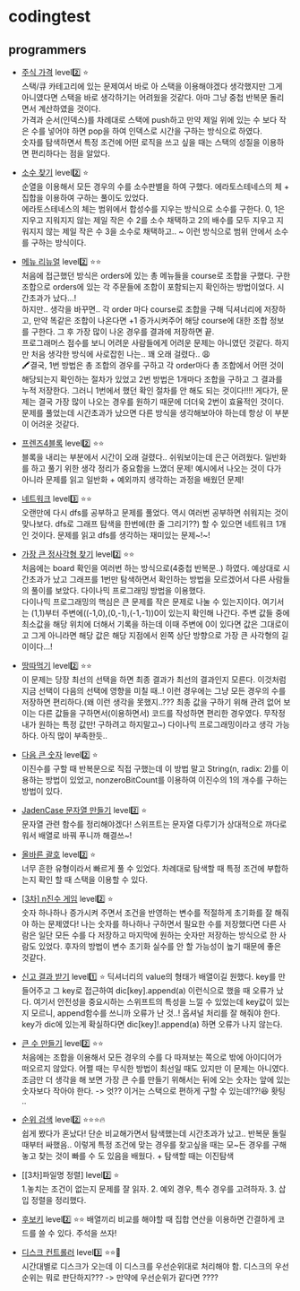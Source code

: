 # codingtest

## programmers
- [주식 가격](https://programmers.co.kr/learn/courses/30/lessons/42584) level2️⃣ ⭐️  
  스택/큐 카테고리에 있는 문제여서 바로 아 스택을 이용해야겠다 생각했지만 그게 아니였다면 스택을 바로 생각하기는 어려웠을 것같다. 아마 그냥 중첩 반복문 돌리면서 계산하였을 것이다.  
  가격과 순서(인덱스)를 차례대로 스택에 push하고 만약 제일 위에 있는 수 보다 작은 수를 넣어야 하면 pop을 하여 인덱스로 시간을 구하는 방식으로 하였다.  
  숫자를 탐색하면서 특정 조건에 어떤 로직을 쓰고 싶을 때는 스택의 성질을 이용하면 편리하다는 점을 알았다.
- [소수 찾기](https://programmers.co.kr/learn/courses/30/lessons/42839) level2️⃣ ⭐️  
  순열을 이용해서 모든 경우의 수를 소수판별을 하여 구했다. 에라토스테네스의 체 + 집합을 이용하여 구하는 풀이도 있었다.  
  에라토스테네스의 체는 범위에서 합성수를 지우는 방식으로 소수를 구한다. 0, 1은 지우고 지워지지 않는 제일 작은 수 2를 소수 채택하고 2의 배수를 모두 지우고 지워지지 않는 제일 작은 수 3을 소수로 채택하고.. ~ 이런 방식으로 범위 안에서 소수를 구하는 방식이다.
- [메뉴 리뉴얼](https://programmers.co.kr/learn/courses/30/lessons/72411) level2️⃣ ⭐️⭐️  
  처음에 접근했던 방식은 orders에 있는 총 메뉴들을 course로 조합을 구했다. 구한 조합으로 orders에 있는 각 주문들에 조합이 포함되는지 확인하는 방법이었다. 시간초과가 났다...!  
  하지만.. 생각을 바꾸면.. 각 order 마다 course로 조합을 구해 딕셔너리에 저장하고, 만약 똑같은 조합이 나온다면 +1 증가시켜주어 해당 course에 대한 조합 정보를 구한다. 그 후 가장 많이 나온 경우를 결과에 저장하면 끝.  
  프로그래머스 점수를 보니 어려운 사람들에게 어려운 문제는 아니였던 것같다. 하지만 처음 생각한 방식에 사로잡힌 나는.. 꽤 오래 걸렸다.. 😩  
  🖍결국, 1번 방법은 총 조합의 경우를 구하고 각 order마다 총 조합에서 어떤 것이 해당되는지 확인하는 절차가 있었고 2번 방법은 1개마다 조합을 구하고 그 결과를 누적 저장한다. 그러니 1번에서 했던 확인 절차를 안 해도 되는 것이다!!!! 게다가, 문제는 결국 가장 많이 나오는 경우를 원하기 때문에 더더욱 2번이 효율적인 것이다.  
  문제를 풀었는데 시간초과가 났으면 다른 방식을 생각해보아야 하는데 항상 이 부분이 어려운 것같다.
- [프렌즈4블록](https://programmers.co.kr/learn/courses/30/lessons/17679#) level2️⃣ ⭐️⭐️  
  블록을 내리는 부분에서 시간이 오래 걸렸다.. 쉬워보이는데 은근 어려웠다. 일반화를 하고 풀기 위한 생각 정리가 중요함을 느꼈더 문제! 예시에서 나오는 것이 다가 아니라 문제를 읽고 일반화 + 예외까지 생각하는 과정을 배웠던 문제!  
- [네트워크](https://programmers.co.kr/learn/courses/30/lessons/43162) level3️⃣ ⭐️⭐️  
  오랜만에 다시 dfs를 공부하고 문제를 풀었다. 역시 여러번 공부하면 쉬워지는 것이 맞나보다. dfs로 그래프 탐색을 한번에(한 줄 그리기??) 할 수 있으면 네트워크 1개인 것이다. 문제를 읽고 dfs를 생각하는 재미있는 문제~!~!
- [가장 큰 정사각형 찾기](https://programmers.co.kr/learn/courses/30/lessons/12905) level2️⃣ ⭐️⭐️  
  처음에는 board 확인을 여러번 하는 방식으로(4중첩 반복문..) 하였다. 예상대로 시간초과가 났고 그래프를 1번만 탐색하면서 확인하는 방법을 모르겠어서 다른 사람들의 풀이를 보았다. 다이나믹 프로그래밍 방법을 이용했다.  
  다이나믹 프로그래밍의 핵심은 큰 문제를 작은 문제로 나눌 수 있는지이다. 여기서는 (1,1)부터 주변에((-1,0),(0,-1),(-1,-1))0이 있는지 확인해 나간다. 주변 값들 중에 최소값을 해당 위치에 더해서 기록을 하는데 이때 주변에 0이 있다면 값은 그대로이고 그게 아니라면 해당 값은 해당 지점에서 왼쪽 상단 방향으로 가장 큰 사각형의 길이이다...!
- [땅따먹기](https://programmers.co.kr/learn/courses/30/lessons/12913) level2️⃣ ⭐️⭐️  
  이 문제는 당장 최선의 선택을 하면 최종 결과가 최선의 결과인지 모른다. 이것처럼 지금 선택이 다음의 선택에 영향을 미칠 때..! 이런 경우에는 그냥 모든 경우의 수를 저장하면 편리하다.(왜 이런 생각을 못했지..??? 최종 값을 구하기 위해 관려 없어 보이는 다른 값들을 구하면서(이용하면서) 코드를 작성하면 편리한 경우였다. 무작정 내가 원하는 특정 값만! 구하려고 하지말고~) 다이나믹 프로그래밍이라고 생각 가능하다. 아직 많이 부족한듯..
- [다음 큰 숫자](https://programmers.co.kr/learn/courses/30/lessons/12911) level2️⃣ ⭐️  
  이진수를 구할 때 반복문으로 직접 구했는데 이 방법 말고 String(n, radix: 2)를 이용하는 방법이 있었고, nonzeroBitCount를 이용하여 이진수의 1의 개수를 구하는 방법이 있다.
- [JadenCase 문자열 만들기](https://programmers.co.kr/learn/courses/30/lessons/12951) level2️⃣ ⭐️  
  문자열 관련 함수를 정리해야겠다! 스위프트는 문자열 다루기가 상대적으로 까다로워서 배열로 바꿔 푸니까 해결쓰~!
- [올바른 괄호](https://programmers.co.kr/learn/courses/30/lessons/12909) level2️⃣ ⭐️  
  너무 흔한 유형이라서 빠르게 풀 수 있었다. 차례대로 탐색할 때 특정 조건에 부합하는지 확인 할 때 스택을 이용할 수 있다.
- [[3차] n진수 게임](https://programmers.co.kr/learn/courses/30/lessons/17687) level2️⃣ ⭐️  
  숫자 하나하나 증가시켜 주면서 조건을 반영하는 변수를 적절하게 초기화를 잘 해줘야 하는 문제였다! 나는 숫자를 하나하나 구하면서 필요한 수를 저장했다면 다른 사람은 일단 모든 수를 다 저장하고 마지막에 원하는 숫자만 저장하는 방식으로 한 사람도 있었다. 후자의 방법이 변수 초기화 실수를 안 할 가능성이 높기 때문에 좋은 것같다.
- [신고 결과 받기](https://programmers.co.kr/learn/courses/30/lessons/92334?language=swift) level1️⃣ ⭐️
  딕셔너리의 value의 형태가 배열이길 원했다. key를 만들어주고 그 key로 접근하여 dic[key].append(a) 이런식으로 했을 때 오류가 났다. 여기서 안전성을 중요시하는 스위프트의 특성을 느낄 수 있었는데 key값이 있는지 모르니, append함수를 쓰니까 오류가 난 것..! 옵셔널 처리를 잘 해줘야 한다. key가 dic에 있는게 확실하다면 dic[key]!.append(a) 하면 오류가 나지 않는다.
- [큰 수 만들기](https://programmers.co.kr/learn/courses/30/lessons/42883#) level2️⃣ ⭐️⭐️  
처음에는 조합을 이용해서 모든 경우의 수를 다 따져보는 쪽으로 밖에 아이디어가 떠오르지 않았다. 어쩔 때는 무식한 방법이 최선일 때도 있지만 이 문제는 아니였다. 조금만 더 생각을 해 보면 가장 큰 수를 만들기 위해서는 뒤에 오는 숫자는 앞에 있는 숫자보다 작아야 한다. -> 엇?? 이거는 스택으로 편하게 구할 수 있는데??!😆 홧팅 .. 
- [순위 검색](https://programmers.co.kr/learn/courses/30/lessons/72412) level2️⃣ ⭐️⭐️⭐️🔥  
  쉽게 봤다가 혼났다! 단순 비교해가면서 탐색했는데 시간초과가 났고.. 반복문 돌릴 때부터 싸했음.. 이렇게 특정 조건에 맞는 경우를 찾고싶을 때는 모~든 경우를 구해놓고 찾는 것이 빠를 수 도 있음을 배웠다. + 탐색할 때는 이진탐색
- [[3차]파일명 정렬] level2️⃣ ⭐️  
  1.놓치는 조건이 없는지 문제를 잘 읽자. 2. 예외 경우, 특수 경우를 고려하자. 3. 삽입 정렬을 정리했다.

- [후보키](https://programmers.co.kr/learn/courses/30/lessons/42890) level2️⃣ ⭐️⭐️
  배열끼리 비교를 해야할 때 집합 연산을 이용하면 간결하게 코드를 쓸 수 있다. 주석을 쓰자!
- [디스크 컨트롤러](https://programmers.co.kr/learn/courses/30/lessons/42627#) level3️⃣ ⭐️⭐️🧐  
  시간대별로 디스크가 오는데 이 디스크를 우선순위대로 처리해야 함. 디스크의 우선순위는 뭐로 판단하지??? -> 만약에 우선순위가 같다면 ????
